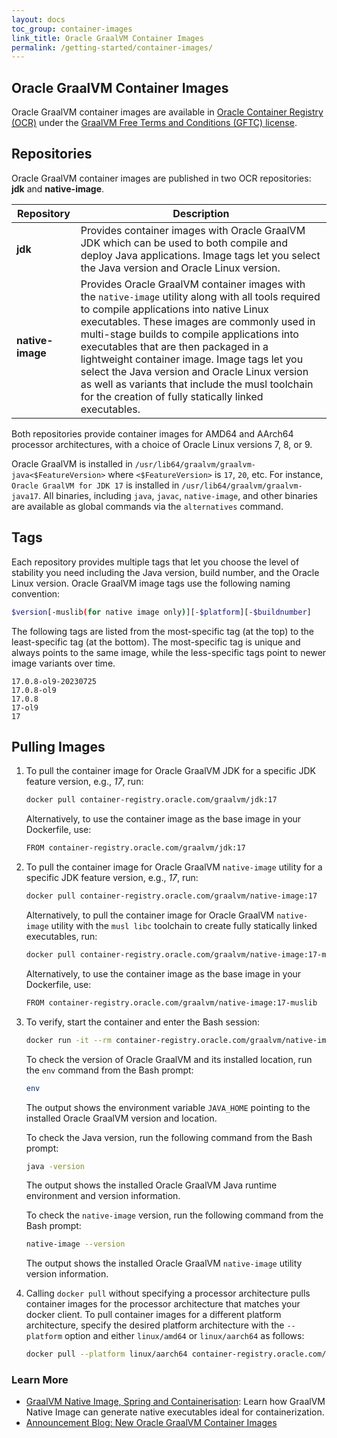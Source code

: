 ```yaml
---
layout: docs
toc_group: container-images
link_title: Oracle GraalVM Container Images
permalink: /getting-started/container-images/
---
```


## Oracle GraalVM Container Images

Oracle GraalVM container images are available in [Oracle Container Registry (OCR)](https://container-registry.oracle.com) under the [GraalVM Free Terms and Conditions (GFTC) license](https://www.oracle.com/downloads/licenses/graal-free-license.html).

## Repositories

Oracle GraalVM container images are published in two OCR repositories: **jdk** and **native-image**. 

| Repository       | Description |
|------------------|-------------|
| **jdk**          | Provides container images with Oracle GraalVM JDK which can be used to both compile and deploy Java applications. Image tags let you select the Java version and Oracle Linux version. |
| **native-image** | Provides Oracle GraalVM container images with the `native-image` utility along with all tools required to compile applications into native Linux executables. These images are commonly used in multi-stage builds to compile applications into executables that are then packaged in a lightweight container image. Image tags let you select the Java version and Oracle Linux version as well as variants that include the musl toolchain for the creation of fully statically linked executables. |

Both repositories provide container images for AMD64 and AArch64 processor architectures, with a choice of Oracle Linux versions 7, 8, or 9.

Oracle GraalVM is installed in `/usr/lib64/graalvm/graalvm-java<$FeatureVersion>` where `<$FeatureVersion>` is `17`, `20`, etc. 
For instance, `Oracle GraalVM for JDK 17` is installed in `/usr/lib64/graalvm/graalvm-java17`. All binaries, including `java`, `javac`, `native-image`, and other binaries are available as global commands via the `alternatives` command.

## Tags

Each repository provides multiple tags that let you choose the level of stability you need including the Java version, build number, and the Oracle Linux version. 
Oracle GraalVM image tags use the following naming convention:

```bash
$version[-muslib(for native image only)][-$platform][-$buildnumber]
```

The following tags are listed from the most-specific tag (at the top) to the least-specific tag (at the bottom). 
The most-specific tag is unique and always points to the same image, while the less-specific tags point to newer image variants over time.

```
17.0.8-ol9-20230725 
17.0.8-ol9 
17.0.8 
17-ol9 
17
```

## Pulling Images

1. To pull the container image for Oracle GraalVM JDK for a specific JDK feature version, e.g., _17_, run:

    ```bash
    docker pull container-registry.oracle.com/graalvm/jdk:17
    ```
    
    Alternatively, to use the container image as the base image in your Dockerfile, use:
    
    ```bash
    FROM container-registry.oracle.com/graalvm/jdk:17
    ```

2.  To pull the container image for Oracle GraalVM `native-image` utility for a specific JDK feature version, e.g., _17_, run: 
    
    ```bash
    docker pull container-registry.oracle.com/graalvm/native-image:17
    ```

	Alternatively, to pull the container image for Oracle GraalVM `native-image` utility with the `musl libc` toolchain to create fully statically linked executables, run:
    
    ```bash
    docker pull container-registry.oracle.com/graalvm/native-image:17-muslib
    ```
    
    Alternatively, to use the container image as the base image in your Dockerfile, use:
    
    ```bash
    FROM container-registry.oracle.com/graalvm/native-image:17-muslib
    ```
    
3. To verify, start the container and enter the Bash session:

    ```bash
    docker run -it --rm container-registry.oracle.com/graalvm/native-image:17 bash
    ```

	To check the version of Oracle GraalVM and its installed location, run the `env` command from the Bash prompt:

    ```bash
    env
    ```
    
    The output shows the environment variable `JAVA_HOME` pointing to the installed Oracle GraalVM version and location.

	To check the Java version, run the following command from the Bash prompt:
    
    ```bash
    java -version
    ```
    
    The output shows the installed Oracle GraalVM Java runtime environment and version information.
    
    To check the `native-image` version, run the following command from the Bash prompt:
    
    ```bash
    native-image --version
    ```
    
    The output shows the installed Oracle GraalVM `native-image` utility version information.
    
4. Calling `docker pull` without specifying a processor architecture pulls container images for the processor architecture that matches your docker client. To pull container images for a different platform architecture, specify the desired platform architecture with the `--platform` option and either `linux/amd64` or `linux/aarch64` as follows:

    ```bash
    docker pull --platform linux/aarch64 container-registry.oracle.com/graalvm/native-image:17
    ```

### Learn More

- [GraalVM Native Image, Spring and Containerisation](https://luna.oracle.com/lab/fdfd090d-e52c-4481-a8de-dccecdca7d68): Learn how GraalVM Native Image can generate native executables ideal for containerization.
- [Announcement Blog: New Oracle GraalVM Container Images](https://blogs.oracle.com/java/post/new-oracle-graalvm-container-images)


